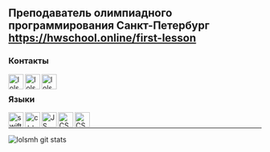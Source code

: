 ## Преподаватель олимпиадного программирования Санкт-Петербург https://hwschool.online/first-lesson ##

### Контакты
[<img align="left" alt="lolsmth | telegram" width="30px" height="30px" src="http://telegram.org/img/t_logo.png">][telegram]
[<img align="left" alt="lolsmth | vk" width="30px" height="30px" src="https://upload.wikimedia.org/wikipedia/commons/thumb/2/21/VK.com-logo.svg/768px-VK.com-logo.svg.png">][vk]
[<img align="left" alt="lolsmth | email" width="30px" height="30px" src="https://i.pinimg.com/originals/da/14/8f/da148fcb4dcb742ea37c0ea275d30702.png">][email]

</br>

### Языки

[<img align="left" alt="swift" width="30px" height="30px" src="http://cdn.osxdaily.com/wp-content/uploads/2014/06/swift-icon.png">][Swift]
[<img align="left" alt="c++" width="30px" height="30px" src="https://seeklogo.com/images/C/c-logo-43CE78FF9C-seeklogo.com.png">][C++]
[<img align="left" alt="JS" width="30px" height="30px" src="https://www.shareicon.net/data/512x512/2016/07/06/106573_software_512x512.png">][JavaScript]
[<img align="left" alt="CSS" width="30px" height="30px" src="https://cdn-images-1.medium.com/max/1600/1*eXIBeNlLhz4Pe6vDrYkXLQ.png">][CSS]
[<img align="left" alt="CSS" width="30px" height="30px" src="https://cdn.pixabay.com/photo/2017/08/05/11/16/logo-2582748_960_720.png">][HTML5]

[telegram]: https://t.me/im2fat2move
[vk]: https://vk.com/youngsinatralv
[email]: setterinsweater@gmail.com

[Swift]: https://en.wikipedia.org/wiki/Swift_(programming_language)
[C++]: https://ru.wikipedia.org/wiki/C%2B%2B
[JavaScript]: https://ru.wikipedia.org/wiki/JavaScript
[CSS]: https://ru.wikipedia.org/wiki/CSS
[HTML5]: https://ru.wikipedia.org/wiki/HTML5
</br>

---

<img align="left" alt="lolsmh git stats" src="https://github-readme-stats.vercel.app/api?username=lolsmh&show_icons=true&theme=radicalhide=contribs,prs,issues">
